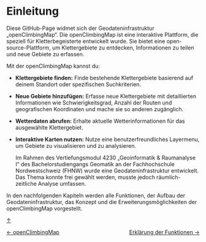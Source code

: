 <a id="top"></a>

# Einleitung

Diese GitHub-Page widmet sich der Geodateninfrastruktur „openClimbingMap“. Die openClimbingMap ist eine interaktive Plattform, die speziell für Kletterbegeisterte entwickelt wurde. Sie bietet eine open-source-Plattform, um Klettergebiete zu entdecken, Informationen zu teilen und neue Gebiete zu erfassen.

Mit der openClimbingMap kannst du:

- **Klettergebiete finden:** Finde bestehende Klettergebiete basierend auf deinem Standort oder spezifischen Suchkriterien.
- **Neue Gebiete hinzufügen:** Erfasse neue Klettergebiete mit detaillierten Informationen wie Schwierigkeitsgrad, Anzahl der Routen und geografischen Koordinaten und mache sie so anderen zugänglich.
- **Wetterdaten abrufen:** Erhalte aktuelle Wetterinformationen für das ausgewählte Klettergebiet.
- **Interaktive Karten nutzen:** Nutze eine benutzerfreundliches Layermenu, um Gebiete zu visualisieren und zu analysieren.

  Im Rahmen des Vertiefungsmodul 4230 „Geoinformatik & Raumanalyse I“ des Bachelorstudiengangs Geomatik an der Fachhochschule Nordwestschweiz (FHNW) wurde eine Geodateninfrastruktur entwickelt. Das Thema konnte frei gewählt werden, musste jedoch räumlich-zeitliche Analyse umfassen.

In den nachfolgenden Kapiteln werden alle Funktionen, der Aufbau der Geodateninfrastruktur, das Konzept und die Erweiterungsmöglichkeiten der openClimbingMap vorgestellt.

[↑](#top)

<div style="display: flex; justify-content: space-between;">
  <div>
    <a href="index.html">← openClimbingMap</a>
  </div>
  <div>
    <a href="funktionen.html">Erklärung der Funktionen →</a>
  </div>
</div>
